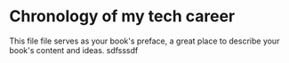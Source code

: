 # Chronology of my tech career

This file file serves as your book's preface, a great place to describe your book's content and ideas. sdfsssdf

